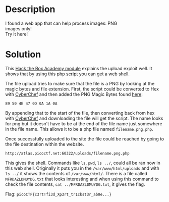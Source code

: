 # Description

I found a web app that can help process images: PNG <br>
images only! <br>
Try it here!

# Solution

This [Hack the Box Academy module](https://academy.hackthebox.com/module/136/section/1261) explains the upload exploit well. It shows that by using this [php script](https://github.com/Arrexel/phpbash/blob/master/phpbash.php) you can get a web shell.

The file upload tries to make sure that the file is a PNG by looking at the magic bytes and file extension. First, the script could be converted to Hex with [CyberChef](https://gchq.github.io/CyberChef/#recipe=To_Hex('Space',0)) and then added the PNG Magic Bytes found [here](https://en.wikipedia.org/wiki/List_of_file_signatures):

`89 50 4E 47 0D 0A 1A 0A`

By appending that to the start of the file, then converting back from hex with [CyberChef](https://gchq.github.io/CyberChef/#recipe=From_Hex('Auto')) and downloading the file will get the script. The name looks for png but it doesn't have to be at the end of the file name just somewhere in the file name. This allows it to be a php file named `filename.png.php`.

Once successfully uploaded to the site the file could be reached by going to the file destination within the website.

`http://atlas.picoctf.net:60322/uploads/filename.png.php`

This gives the shell. Commands like `ls`, `pwd`, `ls ../`, could all be ran now in this web shell. Originally it puts you in the `/var/www/html/uploads` and with `ls ../` it shows the contents of `/var/www/html/`. There is a file called `MFRDAZLDMUYDG.txt` that looks interesting and when using this command to check the file contents, `cat ../MFRDAZLDMUYDG.txt`, it gives the flag.

Flag: `picoCTF{c3rt!fi3d_Xp3rt_tr1ckst3r_ab0e...}`
